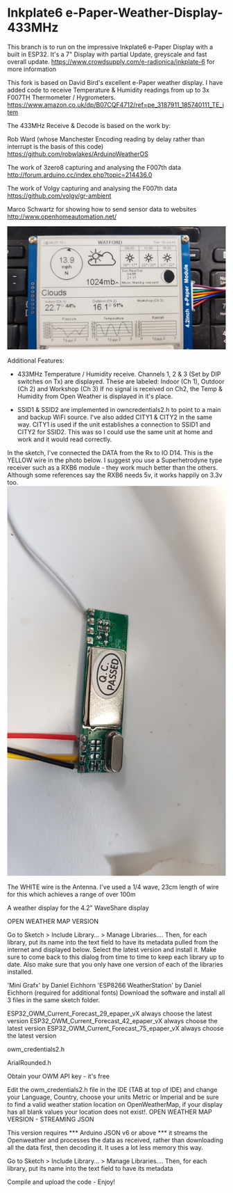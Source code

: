 # Inkplate6 e-Paper-Weather-Display-433MHz

This branch is to run on the impressive Inkplate6 e-Paper Display with a built in ESP32.  It's a 7" Display with partial Update, greyscale and fast overall update.
https://www.crowdsupply.com/e-radionica/inkplate-6 for more information

This fork is based on David Bird's excellent e-Paper weather display.  I have added code to receive Temperature & Humidity readings from up to 3x F007TH Thermometer / Hygrometers.
https://www.amazon.co.uk/dp/B07CQF4712/ref=pe_3187911_185740111_TE_item

The 433MHz Receive & Decode is based on the work by:
 
 Rob Ward (whose Manchester Encoding reading by delay rather than interrupt
 is the basis of this code)
 https://github.com/robwlakes/ArduinoWeatherOS
 
 The work of 3zero8 capturing and analysing the F007th data
 http://forum.arduino.cc/index.php?topic=214436.0
 
 The work of Volgy capturing and analysing the F007th data
 https://github.com/volgy/gr-ambient
 
 Marco Schwartz for showing how to send sensor data to websites
 http://www.openhomeautomation.net/


![alt text](https://github.com/SimonRafferty/ESP32-42e-Paper-Weather-Display-/blob/master/Weather%20433%20Display.jpg)

Additional Features:
* 433MHz Temperature / Humidity receive.  Channels 1, 2 & 3 (Set by DIP switches on Tx) are displayed.
  These are labeled: Indoor (Ch 1), Outdoor (Ch 2) and Workshop (Ch 3)
  If no signal is received on Ch2, the Temp & Humidity from Open Weather is displayed in it's place.
  
* SSID1 & SSID2 are implemented in owncredentials2.h to point to a main and backup WiFi source.  I've also added CITY1 & CITY2 
  in the same way.  CITY1 is used if the unit establishes a connection to SSID1 and CITY2 for SSID2.  This was so I could 
  use the same unit at home and work and it would read correctly.


In the sketch, I've connected the DATA from the Rx to IO D14.  This is the YELLOW wire in the photo below.  I suggest you use a Superhetrodyne type receiver such as a RXB6 module - they work much better than the others.  Although some references say the RXB6 needs 5v, it works happily on 3.3v too.
![alt text](https://github.com/SimonRafferty/ESP32-42e-Paper-Weather-Display-/blob/master/Weather%20Rx.jpg)

The WHITE wire is the Antenna.  I've used a 1/4 wave, 23cm length of wire for this which achieves a range of over 100m

A weather display for the 4.2" WaveShare display

OPEN WEATHER MAP VERSION

Go to Sketch > Include Library... > Manage Libraries.... Then, for each library, put its name into the text field to have its metadata pulled from the internet and displayed below. Select the latest version and install it. Make sure to come back to this dialog from time to time to keep each library up to date. Also make sure that you only have one version of each of the libraries installed.

'Mini Grafx' by Daniel Eichhorn 'ESP8266 WeatherStation' by Daniel Eichhorn (required for additional fonts) Download the software and install all 3 files in the same sketch folder.

ESP32_OWM_Current_Forecast_29_epaper_vX always choose the latest version ESP32_OWM_Current_Forecast_42_epaper_vX always choose the latest version ESP32_OWM_Current_Forecast_75_epaper_vX always choose the latest version

owm_credentials2.h

ArialRounded.h

Obtain your OWM API key - it's free

Edit the owm_credentials2.h file in the IDE (TAB at top of IDE) and change your Language, Country, choose your units Metric or Imperial and be sure to find a valid weather station location on OpenWeatherMap, if your display has all blank values your location does not exist!.
OPEN WEATHER MAP VERSION - STREAMING JSON

This version requires *** Arduino JSON v6 or above *** it streams the Openweather and processes the data as received, rather than downloading all the data first, then decoding it. It uses a lot less memory this way.

Go to Sketch > Include Library... > Manage Libraries.... Then, for each library, put its name into the text field to have its metadata

Compile and upload the code - Enjoy!
